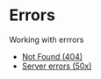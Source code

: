 # Errors

Working with errrors

- [Not Found (404)](./not-found/00-readme.md)
- [Server errors (50x)](./server-errors/00-readme.md)
